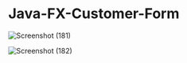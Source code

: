 # Java-FX-Customer-Form

![Screenshot (181)](https://github.com/user-attachments/assets/16217eb6-00cc-485d-be40-9fc354b23673)

![Screenshot (182)](https://github.com/user-attachments/assets/a8da87c0-1fe1-406e-8610-78c37d073e30)

